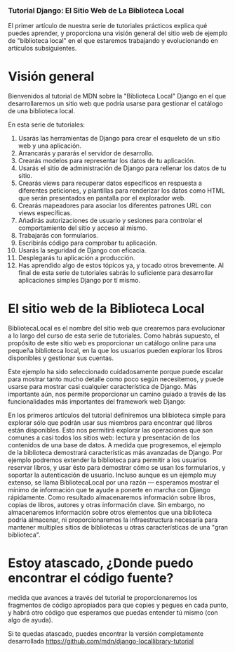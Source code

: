 ### Tutorial Django: El Sitio Web de La Biblioteca Local

El primer artículo de nuestra serie de tutoriales prácticos explica qué puedes aprender, y proporciona una visión general del sitio 
web de ejemplo de "biblioteca local" en el que estaremos trabajando y evolucionando en artículos subsiguientes.

# Visión general

Bienvenidos al tutorial de MDN sobre la "Biblioteca Local" Django en el que desarrollaremos un sitio web que podría usarse para 
gestionar el catálogo de una biblioteca local.

En esta serie de tutoriales:

1. Usarás las herramientas de Django para crear el esqueleto de un sitio web y una aplicación.
2. Arrancarás y pararás el servidor de desarrollo.
3. Crearás modelos para representar los datos de tu aplicación.
4. Usarás el sitio de administración de Django para rellenar los datos de tu sitio.
5. Crearás views para recuperar datos específicos en respuesta a diferentes peticiones, y plantillas para renderizar los datos como 
   HTML que serán presentados en pantalla por el explorador web.
6. Crearás mapeadores para asociar los diferentes patrones URL con views específicas.
7. Añadirás autorizaciones de usuario y sesiones para controlar el comportamiento del sitio y acceso al mismo.
8. Trabajarás con formularios.
9. Escribirás código para comprobar tu aplicación.
10. Usarás la seguridad de Django con eficacia.
11. Desplegarás tu aplicación a producción.
12. Has aprendido algo de estos tópicos ya, y tocado otros brevemente. Al final de esta serie de tutoriales sabrás lo suficiente para 
    desarrollar aplicaciones simples Django por tí mismo.

# El sitio web de la Biblioteca Local

BibliotecaLocal es el nombre del sitio web que crearemos para evolucionar a lo largo del curso de esta serie de tutoriales. 
Como habrás supuesto, el propósito de este sitio web es proporcionar un catálogo online para una pequeña biblioteca local, 
en la que los usuarios pueden explorar los libros disponibles y gestionar sus cuentas.

Este ejemplo ha sido seleccionado cuidadosamente porque puede escalar para mostrar tanto mucho detalle como poco según necesitemos, 
y puede usarse para mostrar casi cualquier característica de Django. Más importante aún, nos permite proporcionar un camino guiado 
a través de las funcionalidades más importantes del framework web Django:

En los primeros artículos del tutorial definiremos una blibioteca simple para explorar sólo que podrán usar sus miembros para 
encontrar qué libros están disponibles. Esto nos permitirá explorar las operaciones que son comunes a casi todos los sitios web: 
lectura y presentación de los contenidos de una base de datos.
A medida que progresemos, el ejemplo de la biblioteca demostrará características más avanzadas de Django. Por ejemplo podremos 
extender la biblioteca para permitir a los usuarios reservar libros, y usar ésto para demostrar cómo se usan los formularios, y 
soportar la autenticación de usuario.
Incluso aunque es un ejemplo muy extenso, se llama BibliotecaLocal por una razón — esperamos mostrar el mínimo de información que te 
ayude a ponerte en marcha con Django rápidamente. Como resultado almacenaremos información sobre libros, copias de libros, autores y 
otras información clave. Sin embargo, no almacenaremos información sobre otros elementos que una biblioteca podría almacenar, ni 
proporcionaremos la infraestructura necesaría para mantener multiples sitios de bibliotecas u otras características de una "gran 
biblioteca".

# Estoy atascado, ¿Donde puedo encontrar el código fuente?

 medida que avances a través del tutorial te proporcionaremos los fragmentos de código apropiados para que copies y pegues en cada 
 punto, y habrá otro código que esperamos que puedas entender tú mismo (con algo de ayuda).

Si te quedas atascado, puedes encontrar la versión completamente desarrollada https://github.com/mdn/django-locallibrary-tutorial
